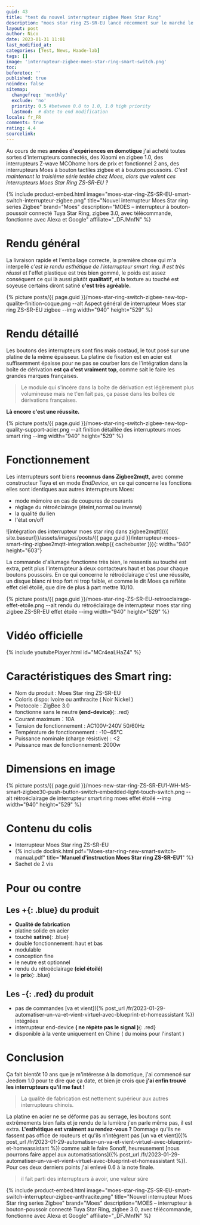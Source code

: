 ```yaml
---
guid: 43
title: "test du nouvel interrupteur zigbee Moes Star Ring"
description: "moes star ring ZS-SR-EU lancé récemment sur le marché le nouvel interrupteur smart switch est-il à la hauteur de nos attentes ?"
layout: post
author: Nico
date: 2023-01-31 11:01
last_modified_at: 
categories: [Test, News, Haade-lab]
tags: []
image: 'interrupteur-zigbee-moes-star-ring-smart-switch.png'
toc: 
beforetoc: ''
published: true
noindex: false
sitemap:
  changefreq: 'monthly'
  exclude: 'no'
  priority: 0.5 #between 0.0 to 1.0, 1.0 high priority
  lastmod:  # date to end modification
locale: fr_FR
comments: true
rating: 4.4
sourcelink:
---
```


Au cours de mes **années d'expériences en domotique** j'ai acheté toutes sortes d'interrupteurs connectés, des Xiaomi en zigbee 1.0, des interrupteurs Z-wave MCOhome hors de prix et fonctionnel 2 ans, des interrupteurs Moes à bouton tactiles zigbee et à boutons poussoirs. *C'est maintenant la troisième série testée chez Moes, alors que valent ces interrupteurs Moes Star Ring ZS-SR-EU ?*

{% include product-embed.html image="moes-star-ring-ZS-SR-EU-smart-switch-interrupteur-zigbee.png" title="Nouvel interrupteur Moes Star ring series Zigbee" brand="Moes" description="MOES – interrupteur à bouton-poussoir connecté Tuya Star Ring, zigbee 3.0, avec télécommande, fonctionne avec Alexa et Google" affiliate="_DFJMnfN" %}

# Rendu général

La livraison rapide et l'emballage correcte, la première chose qui m'a interpellé **c'est le rendu esthétique* de l'interrupteur smart ring. *Il est très réussi** et l'effet plastique est très bien gommé, le poids est assez conséquent ce qui là aussi plutôt **qualitatif**, et la texture au touché est soyeuse certains diront satiné **c'est très agréable.**

{% picture posts/{{ page.guid }}/moes-star-ring-switch-zigbee-new-top-qualite-finition-coque.png --alt Aspect général de interrupteur Moes star ring ZS-SR-EU zigbee --img width="940" height="529" %}

# Rendu détaillé

Les boutons des interrupteurs sont fins mais costaud, le tout posé sur une platine de la même épaisseur.
La platine de fixation est en acier est suffisemment épaisse pour ne pas se courber lors de l'intégration dans la boîte de dérivation **est ça c'est vraiment top**, comme sait le faire les grandes marques françaises.

> Le module qui s'incère dans la boîte de dérivation est légèrement plus volumineuse mais ne t'en fait pas, ça passe dans les boîtes de dérivations françaises.

**Là encore c'est une réussite.**

{% picture posts/{{ page.guid }}/moes-star-ring-switch-zigbee-new-top-quality-support-acier.png --alt finition détaillée des interrupteurs moes smart ring --img width="940" height="529" %}

# Fonctionnement

Les interrupteurs sont biens **reconnus dans Zigbee2mqtt**, avec comme constructeur Tuya et en mode *EndDevice*, en ce qui concerne les fonctions elles sont identiques aux autres interrupteurs Moes:

- mode mémoire en cas de coupures de courants
- réglage du rétroéclairage (éteint,normal ou inversé)
- la qualité du lien
- l'état on/off

![intégration des interrupteur moes star ring dans zigbee2mqtt]({{ site.baseurl}}/assets/images/posts/{{ page.guid }}/interrupteur-moes-smart-ring-zigbee2mqtt-integration.webp{{ cachebuster }}){: width="940" height="603"}

La commande d'allumage fonctionne très bien, le ressentis au touché est extra, petit plus l'interrupteur à deux contacteurs haut et bas pour chaque boutons poussoirs. En ce qui concerne le rétroéclairage c'est une réussite, un disque blanc ni trop fort ni trop faible, et comme le dit Moes ça reflète effet ciel étoilé, que dire de plus à part mettre 10/10.

{% picture posts/{{ page.guid }}/moes-star-ring-ZS-SR-EU-retroeclairage-effet-etoile.png --alt rendu du rétroéclairage de interrupteur moes star ring zigbee ZS-SR-EU effet étoile --img width="940" height="529" %}

# Vidéo officielle

{% include youtubePlayer.html id="MCr4eaLHaZ4" %}

# Caractéristiques des Smart ring:

- Nom du produit : Moes Star ring ZS-SR-EU
- Coloris dispo: Ivoire ou anthracite ( Noir Nickel )
- Protocole : ZigBee 3.0
- fonctionne sans le neutre **(end-device)**{: .red}
- Courant maximum：10A
- Tension de fonctionnement : AC100V-240V 50/60Hz
- Température de fonctionnement : -10~65℃
- Puissance nominale (charge résistive) : <2
- Puissance max de fonctionnement: 2000w

# Dimensions en image

{% picture posts/{{ page.guid }}/moes-new-star-ring-ZS-SR-EU1-WH-MS-smart-zigbee30-push-button-switch-embedded-light-touch-switch.png --alt rétroéclairage de interrupteur smart ring moes effet étoilé --img width="940" height="529" %}

# Contenu du colis

- Interrupteur Moes Star ring ZS-SR-EU
- {% include doclink.html pdf="Moes-star-ring-new-smart-switch-manual.pdf" title="<b>Manuel d'instruction Moes Star ring ZS-SR-EU1</b>" %}
- Sachet de 2 vis

# Pour ou contre

## Les **+**{: .blue} du produit
- **Qualité de fabrication**
- platine solide en acier
- touché **satiné**{: .blue}
- double fonctionnement: haut et bas
- modulable
- conception fine
- le neutre est optionnel
- rendu du rétroéclairage **(ciel étoilé)**
- le **prix**{: .blue}

## Les **-**{: .red} du produit
- pas de commandes [va et vient]({% post_url /fr/2023-01-29-automatiser-un-va-et-vient-virtuel-avec-blueprint-et-homeassistant %}) intégrées
- interrupteur end-device **( ne répète pas le signal )**{: .red}
- disponible à la vente uniquement en Chine ( du moins pour l'instant )

# Conclusion

Ça fait bientôt 10 ans que je m'intéresse à la domotique, j'ai commencé sur Jeedom 1.0 pour te dire que ça date, et bien je crois que **j'ai enfin trouvé les interrupteurs qu'il me faut !**
> La qualité de fabrication est nettement supérieur aux autres interrupteurs chinois.

La platine en acier ne se déforme pas au serrage, les boutons sont extrêmements bien faits et je rendu de la lumière j'en parle même pas, il est extra. **L'esthétique est vraiment au rendez-vous ?**
Dommage qu'ils ne fassent pas office de routeurs et qu'ils n'intègrent pas [un va et vient]({% post_url /fr/2023-01-29-automatiser-un-va-et-vient-virtuel-avec-blueprint-et-homeassistant %}) comme sait le faire Sonoff, heureusement [nous pourrons faire appel aux automatisations]({% post_url /fr/2023-01-29-automatiser-un-va-et-vient-virtuel-avec-blueprint-et-homeassistant %}). Pour ces deux derniers points j'ai enlevé 0.6 à la note finale.

> il fait parti des interrupteurs à avoir, une valeur sûre

{% include product-embed.html image="moes-star-ring-ZS-SR-EU-smart-switch-interrupteur-zigbee-anthracite.png" title="Nouvel interrupteur Moes Star ring series Zigbee" brand="Moes" description="MOES – interrupteur à bouton-poussoir connecté Tuya Star Ring, zigbee 3.0, avec télécommande, fonctionne avec Alexa et Google" affiliate="_DFJMnfN" %}


